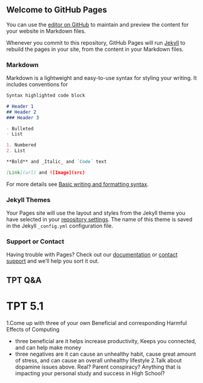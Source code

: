 ## Welcome to GitHub Pages

You can use the [editor on GitHub](https://github.com/IanHua14/tri3self/edit/gh-pages/index.md) to maintain and preview the content for your website in Markdown files.

Whenever you commit to this repository, GitHub Pages will run [Jekyll](https://jekyllrb.com/) to rebuild the pages in your site, from the content in your Markdown files.

### Markdown

Markdown is a lightweight and easy-to-use syntax for styling your writing. It includes conventions for

```markdown
Syntax highlighted code block

# Header 1
## Header 2
### Header 3

- Bulleted
- List

1. Numbered
2. List

**Bold** and _Italic_ and `Code` text

[Link](url) and ![Image](src)
```

For more details see [Basic writing and formatting syntax](https://docs.github.com/en/github/writing-on-github/getting-started-with-writing-and-formatting-on-github/basic-writing-and-formatting-syntax).

### Jekyll Themes

Your Pages site will use the layout and styles from the Jekyll theme you have selected in your [repository settings](https://github.com/IanHua14/tri3self/settings/pages). The name of this theme is saved in the Jekyll `_config.yml` configuration file.

### Support or Contact

Having trouble with Pages? Check out our [documentation](https://docs.github.com/categories/github-pages-basics/) or [contact support](https://support.github.com/contact) and we’ll help you sort it out.

## TPT Q&A
# TPT 5.1
1.Come up with three of your own Beneficial and corresponding Harmful Effects of Computing
- three beneficial are it helps increase productivity, Keeps you connected, and can help make money
- three negatives are it can cause an unhealthy habit, cause great amount of stress, and can cause an overall unhealthy lifestyle
2.Talk about dopamine issues above. Real? Parent conspiracy? Anything that is impacting your personal study and success in High School?
